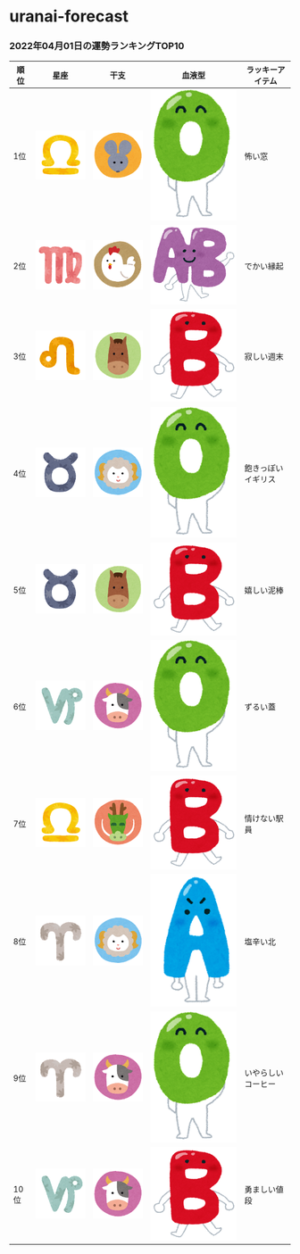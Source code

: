 # uranai-forecast

### 2022年04月01日の運勢ランキングTOP10
|順位|星座|干支|血液型|ラッキーアイテム|
|-----------|-----------|-----------|-----------|-----------|
|1位|<img src='imgs/sign/small/seiza_mark07_tenbin.png'>|<img src='imgs/eto/small/eto_mark01_nezumi.png'>|<img src='imgs/blood/small/ketsuekigata_o.png'>|怖い窓|
|2位|<img src='imgs/sign/small/seiza_mark06_otome.png'>|<img src='imgs/eto/small/eto_mark10_tori.png'>|<img src='imgs/blood/small/ketsuekigata_ab.png'>|でかい縁起|
|3位|<img src='imgs/sign/small/seiza_mark05_shishi.png'>|<img src='imgs/eto/small/eto_mark07_uma.png'>|<img src='imgs/blood/small/ketsuekigata_b.png'>|寂しい週末|
|4位|<img src='imgs/sign/small/seiza_mark02_oushi.png'>|<img src='imgs/eto/small/eto_mark08_hitsuji.png'>|<img src='imgs/blood/small/ketsuekigata_o.png'>|飽きっぽいイギリス|
|5位|<img src='imgs/sign/small/seiza_mark02_oushi.png'>|<img src='imgs/eto/small/eto_mark07_uma.png'>|<img src='imgs/blood/small/ketsuekigata_b.png'>|嬉しい泥棒|
|6位|<img src='imgs/sign/small/seiza_mark10_yagi.png'>|<img src='imgs/eto/small/eto_mark02_ushi.png'>|<img src='imgs/blood/small/ketsuekigata_o.png'>|ずるい蓋|
|7位|<img src='imgs/sign/small/seiza_mark07_tenbin.png'>|<img src='imgs/eto/small/eto_mark05_tatsu.png'>|<img src='imgs/blood/small/ketsuekigata_b.png'>|情けない駅員|
|8位|<img src='imgs/sign/small/seiza_mark01_ohitsuji.png'>|<img src='imgs/eto/small/eto_mark08_hitsuji.png'>|<img src='imgs/blood/small/ketsuekigata_a.png'>|塩辛い北|
|9位|<img src='imgs/sign/small/seiza_mark01_ohitsuji.png'>|<img src='imgs/eto/small/eto_mark02_ushi.png'>|<img src='imgs/blood/small/ketsuekigata_o.png'>|いやらしいコーヒー|
|10位|<img src='imgs/sign/small/seiza_mark10_yagi.png'>|<img src='imgs/eto/small/eto_mark02_ushi.png'>|<img src='imgs/blood/small/ketsuekigata_b.png'>|勇ましい値段|
